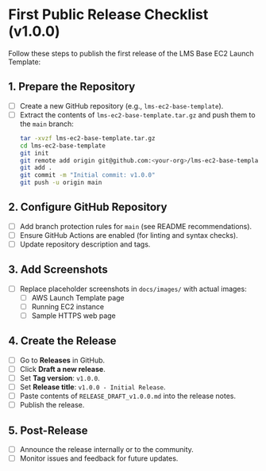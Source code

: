 # First Public Release Checklist (v1.0.0)

Follow these steps to publish the first release of the LMS Base EC2 Launch Template:

## 1. Prepare the Repository
- [ ] Create a new GitHub repository (e.g., `lms-ec2-base-template`).
- [ ] Extract the contents of `lms-ec2-base-template.tar.gz` and push them to the `main` branch:
  ```bash
  tar -xvzf lms-ec2-base-template.tar.gz
  cd lms-ec2-base-template
  git init
  git remote add origin git@github.com:<your-org>/lms-ec2-base-template.git
  git add .
  git commit -m "Initial commit: v1.0.0"
  git push -u origin main
  ```

## 2. Configure GitHub Repository
- [ ] Add branch protection rules for `main` (see README recommendations).
- [ ] Ensure GitHub Actions are enabled (for linting and syntax checks).
- [ ] Update repository description and tags.

## 3. Add Screenshots
- [ ] Replace placeholder screenshots in `docs/images/` with actual images:
  - [ ] AWS Launch Template page
  - [ ] Running EC2 instance
  - [ ] Sample HTTPS web page

## 4. Create the Release
- [ ] Go to **Releases** in GitHub.
- [ ] Click **Draft a new release**.
- [ ] Set **Tag version**: `v1.0.0`.
- [ ] Set **Release title**: `v1.0.0 - Initial Release`.
- [ ] Paste contents of `RELEASE_DRAFT_v1.0.0.md` into the release notes.
- [ ] Publish the release.

## 5. Post-Release
- [ ] Announce the release internally or to the community.
- [ ] Monitor issues and feedback for future updates.
